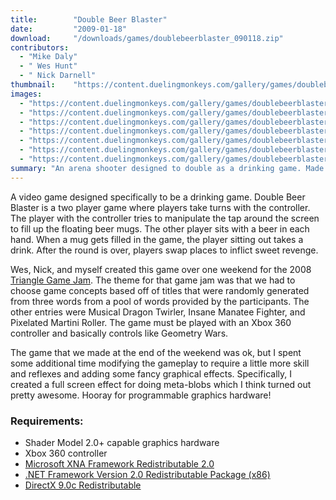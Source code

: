 ```yaml
---
title:        "Double Beer Blaster"
date:         "2009-01-18"
download:     "/downloads/games/doublebeerblaster_090118.zip"
contributors: 
  - "Mike Daly"
  - " Wes Hunt"
  - " Nick Darnell"
thumbnail:    "https://content.duelingmonkeys.com/gallery/games/doublebeerblaster/doublebeerblaster_thumb.png"
images: 
  - "https://content.duelingmonkeys.com/gallery/games/doublebeerblaster/doublebeerblaster1mid.jpg"
  - "https://content.duelingmonkeys.com/gallery/games/doublebeerblaster/doublebeerblaster2mid.jpg"
  - "https://content.duelingmonkeys.com/gallery/games/doublebeerblaster/doublebeerblaster3mid.jpg"
  - "https://content.duelingmonkeys.com/gallery/games/doublebeerblaster/doublebeerblaster4mid.jpg"
  - "https://content.duelingmonkeys.com/gallery/games/doublebeerblaster/doublebeerblaster5mid.jpg"
  - "https://content.duelingmonkeys.com/gallery/games/doublebeerblaster/doublebeerblaster7mid.jpg"
  - "https://content.duelingmonkeys.com/gallery/games/doublebeerblaster/doublebeerblaster8mid.jpg"
summary: "An arena shooter designed to double as a drinking game. Made for the 2008 Triangle Game Jam."
---
```

A video game designed specifically to be a drinking game. Double Beer Blaster is a two player game where players take turns with the controller. The player with the controller tries to manipulate the tap around the screen to fill up the floating beer mugs. The other player sits with a beer in each hand. When a mug gets filled in the game, the player sitting out takes a drink. After the round is over, players swap places to inflict sweet revenge.

Wes, Nick, and myself created this game over one weekend for the 2008 [Triangle Game Jam](http://www.trianglegamejam.com). The theme for that game jam was that we had to choose game concepts based off of titles that were randomly generated from three words from a pool of words provided by the participants. The other entries were Musical Dragon Twirler, Insane Manatee Fighter, and Pixelated Martini Roller. The game must be played with an Xbox 360 controller and basically controls like Geometry Wars.

The game that we made at the end of the weekend was ok, but I spent some additional time modifying the gameplay to require a little more skill and reflexes and adding some fancy graphical effects. Specifically, I created a full screen effect for doing meta-blobs which I think turned out pretty awesome. Hooray for programmable graphics hardware!

### Requirements:

* Shader Model 2.0+ capable graphics hardware
* Xbox 360 controller
* [Microsoft XNA Framework Redistributable 2.0](http://www.microsoft.com/downloads/details.aspx?FamilyID=15fb9169-4a25-4dca-bf40-9c497568f102&displaylang=en)
* [.NET Framework Version 2.0 Redistributable Package (x86)](http://www.microsoft.com/downloads/details.aspx?FamilyID=0856eacb-4362-4b0d-8edd-aab15c5e04f5)
* [DirectX 9.0c Redistributable](http://go.microsoft.com/fwlink/?LinkID=56513&clcid=0x409)




